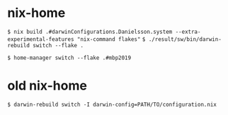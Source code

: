 # nix-home
`$ nix build .#darwinConfigurations.Danielsson.system --extra-experimental-features "nix-command flakes"`
`$ ./result/sw/bin/darwin-rebuild switch --flake .`

`$ home-manager switch --flake .#mbp2019`

# old nix-home
`$ darwin-rebuild switch -I darwin-config=PATH/TO/configuration.nix`


